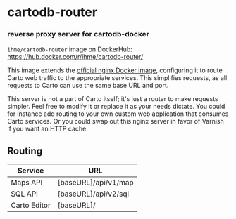 # cartodb-router
### reverse proxy server for cartodb-docker

`ihme/cartodb-router` image on DockerHub: https://hub.docker.com/r/ihme/cartodb-router/

This image extends the [official nginx Docker image](https://hub.docker.com/_/nginx/), configuring it to route Carto web traffic to the appropriate services. This simplifies requests, as all requests to Carto can use the same base URL and port.

This server is not a part of Carto itself; it's just a router to make requests simpler. Feel free to modify it or replace it as your needs dictate. You could for instance add routing to your own custom web application that consumes Carto services. Or you could swap out this nginx server in favor of Varnish if you want an HTTP cache.

## Routing

| Service      | URL                  |
| ------------ | -------------------- |
| Maps API     | [baseURL]/api/v1/map |
| SQL API      | [baseURL]/api/v2/sql |
| Carto Editor | [baseURL]/           |
